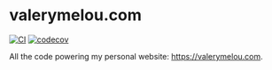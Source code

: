 # valerymelou.com

[![CI](https://github.com/valerymelou/valerymelou.com/actions/workflows/ci.yml/badge.svg)](https://github.com/valerymelou/valerymelou.com/actions/workflows/ci.yml) [![codecov](https://codecov.io/gh/valerymelou/valerymelou.com/branch/develop/graph/badge.svg?token=6tCbXBdUFt)](https://codecov.io/gh/valerymelou/valerymelou.com)

All the code powering my personal website: https://valerymelou.com.
